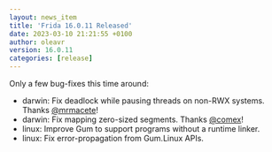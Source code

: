 ```yaml
---
layout: news_item
title: 'Frida 16.0.11 Released'
date: 2023-03-10 21:21:55 +0100
author: oleavr
version: 16.0.11
categories: [release]
---
```


Only a few bug-fixes this time around:

- darwin: Fix deadlock while pausing threads on non-RWX systems.
  Thanks [@mrmacete][]!
- darwin: Fix mapping zero-sized segments. Thanks [@comex][]!
- linux: Improve Gum to support programs without a runtime linker.
- linux: Fix error-propagation from Gum.Linux APIs.


[@mrmacete]: https://twitter.com/bezjaje
[@comex]: https://twitter.com/comex
